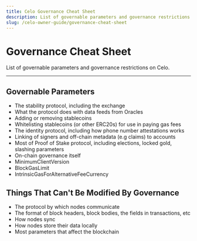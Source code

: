 ```yaml
---
title: Celo Governance Cheat Sheet
description: List of governable parameters and governance restrictions on Celo.
slug: /celo-owner-guide/governance-cheat-sheet
---
```


# Governance Cheat Sheet

List of governable parameters and governance restrictions on Celo.

___

## Governable Parameters 

* The stability protocol, including the exchange
* What the protocol does with data feeds from Oracles
* Adding or removing stablecoins
* Whitelisting stablecoins (or other ERC20s) for use in paying gas fees 
* The identity protocol, including how phone number attestations works
* Linking of signers and off-chain metadata (e.g claims) to accounts 
* Most of Proof of Stake protocol, including elections, locked gold, slashing parameters
* On-chain governance itself 
* MinimumClientVersion
* BlockGasLimit
* IntrinsicGasForAlternativeFeeCurrency

## Things That Can't Be Modified By Governance

* The protocol by which nodes communicate 
* The format of block headers, block bodies, the fields in transactions, etc
* How nodes sync
* How nodes store their data locally
* Most parameters that affect the blockchain
